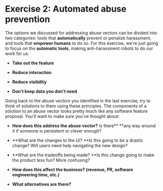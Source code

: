 # Exercise 2: Automated abuse prevention

The options we discussed for addressing abuse vectors can be divided into two categories: tools that **automatically** prevent or penalize harassment, and tools that **empower humans** to do so. For this exercise, we're just going to focus on the **automatic tools**, making anti-harassment robots to do our work for us:

* **Take out the feature**

* **Reduce interaction**

* **Reduce visibility**

* **Don't keep data you don't need**

Going back to the abuse vectors you identified in the last exercise, try to think of solutions to them using these principles. The components of a solution to an abuse vector looks pretty much like any software feature proposal. You'll want to make sure you've thought about:

* **How does this address the abuse vector?** Is there** **any way around it if someone is persistent or clever enough?

* **What are the changes to the UI? **Is this going to be a drastic change? Will users need help navigating the new design?

* **What are the tradeoffs being made? **Is this change going to make the product less fun? More confusing?

* **How does this affect the business? \(revenue, PR, software engineering time, etc.\)**

* **What alternatives are there?**



